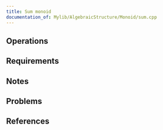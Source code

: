 ```yaml
---
title: Sum monoid
documentation_of: Mylib/AlgebraicStructure/Monoid/sum.cpp
---
```


## Operations

## Requirements

## Notes

## Problems

## References
